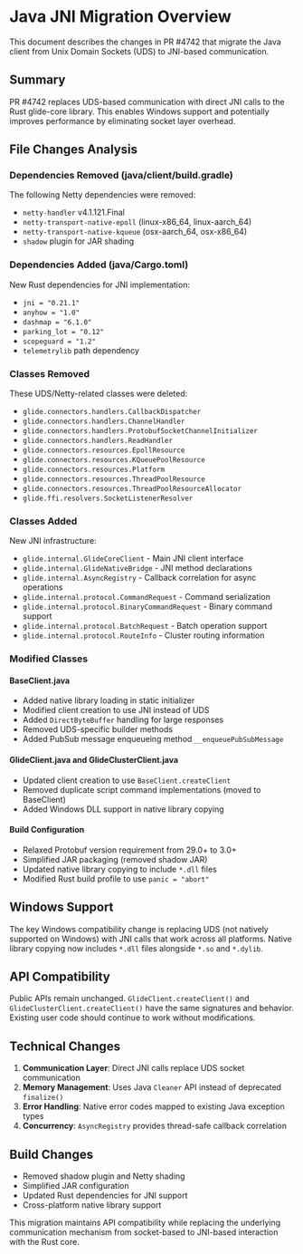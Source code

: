 # Java JNI Migration Overview

This document describes the changes in PR #4742 that migrate the Java client from Unix Domain Sockets (UDS) to JNI-based communication.

## Summary

PR #4742 replaces UDS-based communication with direct JNI calls to the Rust glide-core library. This enables Windows support and potentially improves performance by eliminating socket layer overhead.

## File Changes Analysis

### Dependencies Removed (java/client/build.gradle)
The following Netty dependencies were removed:
- `netty-handler` v4.1.121.Final
- `netty-transport-native-epoll` (linux-x86_64, linux-aarch_64)  
- `netty-transport-native-kqueue` (osx-aarch_64, osx-x86_64)
- `shadow` plugin for JAR shading

### Dependencies Added (java/Cargo.toml)
New Rust dependencies for JNI implementation:
- `jni = "0.21.1"`
- `anyhow = "1.0"`
- `dashmap = "6.1.0"`
- `parking_lot = "0.12"`
- `scopeguard = "1.2"`
- `telemetrylib` path dependency

### Classes Removed
These UDS/Netty-related classes were deleted:
- `glide.connectors.handlers.CallbackDispatcher`
- `glide.connectors.handlers.ChannelHandler` 
- `glide.connectors.handlers.ProtobufSocketChannelInitializer`
- `glide.connectors.handlers.ReadHandler`
- `glide.connectors.resources.EpollResource`
- `glide.connectors.resources.KQueuePoolResource`
- `glide.connectors.resources.Platform`
- `glide.connectors.resources.ThreadPoolResource`
- `glide.connectors.resources.ThreadPoolResourceAllocator`
- `glide.ffi.resolvers.SocketListenerResolver`

### Classes Added
New JNI infrastructure:
- `glide.internal.GlideCoreClient` - Main JNI client interface
- `glide.internal.GlideNativeBridge` - JNI method declarations
- `glide.internal.AsyncRegistry` - Callback correlation for async operations
- `glide.internal.protocol.CommandRequest` - Command serialization
- `glide.internal.protocol.BinaryCommandRequest` - Binary command support
- `glide.internal.protocol.BatchRequest` - Batch operation support
- `glide.internal.protocol.RouteInfo` - Cluster routing information

### Modified Classes

#### BaseClient.java
- Added native library loading in static initializer
- Modified client creation to use JNI instead of UDS
- Added `DirectByteBuffer` handling for large responses
- Removed UDS-specific builder methods
- Added PubSub message enqueueing method `__enqueuePubSubMessage`

#### GlideClient.java and GlideClusterClient.java  
- Updated client creation to use `BaseClient.createClient`
- Removed duplicate script command implementations (moved to BaseClient)
- Added Windows DLL support in native library copying

#### Build Configuration
- Relaxed Protobuf version requirement from 29.0+ to 3.0+
- Simplified JAR packaging (removed shadow JAR)
- Updated native library copying to include `*.dll` files
- Modified Rust build profile to use `panic = "abort"`

## Windows Support

The key Windows compatibility change is replacing UDS (not natively supported on Windows) with JNI calls that work across all platforms. Native library copying now includes `*.dll` files alongside `*.so` and `*.dylib`.

## API Compatibility

Public APIs remain unchanged. `GlideClient.createClient()` and `GlideClusterClient.createClient()` have the same signatures and behavior. Existing user code should continue to work without modifications.

## Technical Changes

1. **Communication Layer**: Direct JNI calls replace UDS socket communication
2. **Memory Management**: Uses Java `Cleaner` API instead of deprecated `finalize()`
3. **Error Handling**: Native error codes mapped to existing Java exception types
4. **Concurrency**: `AsyncRegistry` provides thread-safe callback correlation

## Build Changes

- Removed shadow plugin and Netty shading
- Simplified JAR configuration  
- Updated Rust dependencies for JNI support
- Cross-platform native library support

This migration maintains API compatibility while replacing the underlying communication mechanism from socket-based to JNI-based interaction with the Rust core.